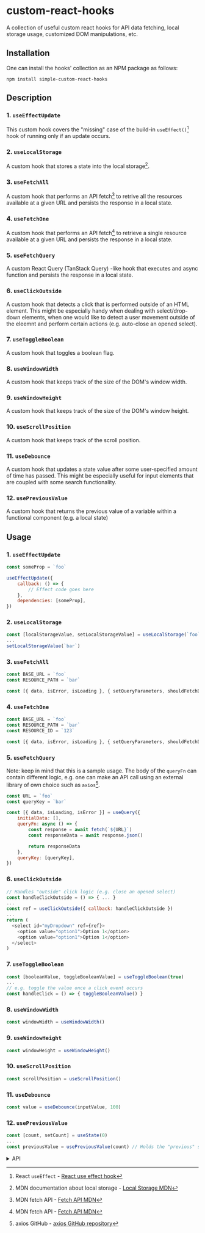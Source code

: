 # custom-react-hooks

A collection of useful custom react hooks for API data fetching, local storage usage, customized DOM manipulations, etc.

## Installation

One can install the hooks' collection as an NPM package as follows:

```
npm install simple-custom-react-hooks
```

## Description

### 1. `useEffectUpdate`

This custom hook covers the "missing" case of the build-in `useEffect()`[^1] hook of running only if an update occurs.
 
### 2. `useLocalStorage`

A custom hook that stores a state into the local storage[^2].

### 3. `useFetchAll`

A custom hook that performs an API fetch[^3] to retrive all the resources available at a given URL and persists the response in a local state.

### 4. `useFetchOne`

A custom hook that performs an API fetch[^3] to retrieve a single resource available at a given URL and persists the response in a local state.

### 5. `useFetchQuery`

A custom React Query (TanStack Query) -like hook that executes and async function and persists the response in a local state.

### 6. `useClickOutside`

A custom hook that detects a click that is performed outside of an HTML element. This might be especially handy when dealing with select/drop-down elements, when one would like to detect a user movement outside of the
eleemnt and perform certain actions (e.g. auto-close an opened select).

### 7. `useToggleBoolean`

A custom hook that toggles a boolean flag.

### 8. `useWindowWidth`

A custom hook that keeps track of the size of the DOM's window width.

### 9. `useWindowHeight`

A custom hook that keeps track of the size of the DOM's window height.

### 10. `useScrollPosition`

A custom hook that keeps track of the scroll position. 

### 11. `useDebounce`

A custom hook that updates a state value after some user-specified amount of time has passed. This might be especially useful for input elements that are coupled with some search functionality.

### 12. `usePreviousValue`

A custom hook that returns the previous value of a variable within a functional component (e.g. a local state) 

## Usage

### 1. `useEffectUpdate`

```js
const someProp = `foo`

useEffectUpdate({
    callback: () => {
        // Effect code goes here
    },
    dependencies: [someProp],
})
```

### 2. `useLocalStorage`

```js
const [localStorageValue, setLocalStorageValue] = useLocalStorage(`foo`)
...
setLocalStorageValue(`bar`)
```

### 3. `useFetchAll`

```js
const BASE_URL = `foo`
const RESOURCE_PATH = `bar`

const [{ data, isError, isLoading }, { setQueryParameters, shouldFetchData }] = useFetchAll(BASE_URL}/${RESOURCE_PATH}`)
```

### 4. `useFetchOne`

```js
const BASE_URL = `foo`
const RESOURCE_PATH = `bar`
const RESOURCE_ID = `123`

const [{ data, isError, isLoading }, { setQueryParameters, shouldFetchData }] = useFetchAll(BASE_URL}/${RESOURCE_PATH}/${RESOURCE_ID}`)
```

### 5. `useFetchQuery`

Note: keep in mind that this is a sample usage. The body of the `queryFn` can contain different logic, e.g. one can make an API call using an external library of own choice such as `axios`[^4].

```js
const URL = `foo`
const queryKey = `bar`

const [{ data, isLoading, isError }] = useQuery({
    initialData: [],
    queryFn: async () => {
        const response = await fetch(`${URL}`)
        const responseData = await response.json()

        return responseData
    },
    queryKey: [queryKey],
})
```

### 6. `useClickOutside`

```js
// Handles "outside" click logic (e.g. close an opened select)
const handleClickOutside = () => { ... }
...
const ref = useClickOutside({ callback: handleClickOutside })
...
return (
  <select id="myDropdown" ref={ref}>
    <option value="option1">Option 1</option>
    <option value="option1">Option 1</option>
  </select>
)
```

### 7. `useToggleBoolean`

```js
const [booleanValue, toggleBooleanValue] = useToggleBoolean(true)
...
// e.g. toggle the value once a click event occurs
const handleClick = () => { toggleBooleanValue() }
```

### 8. `useWindowWidth`

```js
const windowWidth = useWindowWidth() 
```

### 9. `useWindowHeight`

```js
const windowHeight = useWindowHeight() 
```

### 10. `useScrollPosition`

```js
const scrollPosition = useScrollPosition() 
```

### 11. `useDebounce`

```js
const value = useDebounce(inputValue, 100) 
```

### 12. `usePreviousValue`

```js
const [count, setCount] = useState(0)
...
const previousValue = usePreviousValue(count) // Holds the "previous" state 
```
<details>
  <summary>API</summary>
  
  ### 1. useEffectUpdate
  
  In the following `objArg: Args<T>` is used to describe the object argument that is passed to the hook.

#### *objArg.dependencies*

Type: `Array<T>`

#### *objArg.callback*

Type: `() => void`
***

### 2. `useLocalStorage`

#### *key*

Type: `string`
***

### 3. `useFetchAll`

#### *uri*

Type: `string`

#### *queryParams*

Type: `QueryParams`

Default value: `{ limit: 100 }: QueryParams`

```js
  type QueryParams = {
    limit: number
    page?: number
    sort?: Sort
  }

  type Sort = {
    sortOrder: SortOrderEnum
    sortField: string
  }

  enum SortOrderEnum {
    asc = `ASC`,
    DESC = `DESC`
  }
```

#### *initialData*

Type: `Array<T>`

Default value: `[]`
***

### 4. `useFetchOne`

#### *uri*

Type: `string`

#### *id*

Type: `string`

#### *initialData*

Type: `object`
***

### 5. `useFetchQuery`

In the following *objArg* is used to describe the object argument passed to the hook.

#### *objArg.initialData*

Type: `Array<T>`

#### *objArg.queryKey*

Type: `Array<string>`

#### *queryFn*

Type: `() => Promise<T>`
***

### 6. `useClickOutside`

In the following *objArg* is used to describe the object that is passed to the hook.

#### *objArg.callback*

Type: `() => void`
***

### 7. `useToggleBoolean`

#### *initialValue*

Type: `boolean`
***

### 8. `useWindowWidth`

#### *initialWindowWidth*

Type: `number`
***

### 9. `useWindowHeight`

#### *initialWindowHeight*

Type: `number`
***

### 10. `useScrollPosition`

#### *initialScrollPosition*

Type: `number`
***

### 11. `useDebounce`

##### *value*

Type: `string`

#### *delay*

Type: `number`
***

### 12. `usePreviousValue`

##### *value*

Type: `JSValueType = string | boolean | number`

</details>

[^1]: React `useEffect` - [React use effect hook](https://react.dev/reference/react/useEffect)
[^2]: MDN documentation about local storage - [Local Storage MDN](https://developer.mozilla.org/en-US/docs/Web/API/Window/localStorage)
[^3]: MDN fetch API - [Fetch API MDN](https://developer.mozilla.org/en-US/docs/Web/API/Fetch_API)
[^4]: axios GitHub - [axios GitHub repository](https://github.com/axios/axios)
